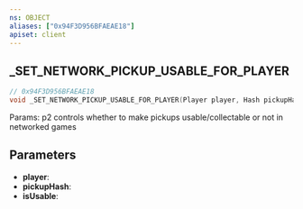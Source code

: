 ```yaml
---
ns: OBJECT
aliases: ["0x94F3D956BFAEAE18"]
apiset: client
---
```

## _SET_NETWORK_PICKUP_USABLE_FOR_PLAYER

```c
// 0x94F3D956BFAEAE18
void _SET_NETWORK_PICKUP_USABLE_FOR_PLAYER(Player player, Hash pickupHash, BOOL isUsable);
```

Params: p2 controls whether to make pickups usable/collectable or not in networked games

## Parameters
* **player**:
* **pickupHash**:
* **isUsable**: